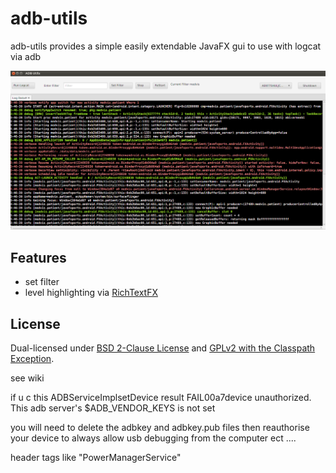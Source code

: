 adb-utils
==========


adb-utils provides a simple easily extendable JavaFX gui to use with logcat via adb

![Screenshot demo](https://github.com/nsavageJVM/logcat-utls/blob/master/screens/demo.png)




Features
--------

* set filter
* level highlighting via [RichTextFX](https://github.com/TomasMikula/RichTextFX/)


License
-------

Dual-licensed under [BSD 2-Clause License](http://opensource.org/licenses/BSD-2-Clause) and [GPLv2 with the Classpath Exception](http://openjdk.java.net/legal/gplv2+ce.html).



see wiki

if u c this
ADBServiceImplsetDevice result FAIL00a7device unauthorized.
This adb server's $ADB_VENDOR_KEYS is not set

you will need to delete the adbkey and adbkey.pub files then reauthorise your device to always allow
usb debugging from the computer ect ....


header tags like "PowerManagerService"